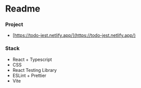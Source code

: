 # Readme

### Project

- [https://todo-jest.netlify.app/](https://todo-jest.netlify.app/)

### Stack
- React + Typescript
- CSS
- React Testing Library
- ESLint + Prettier
- Vite
